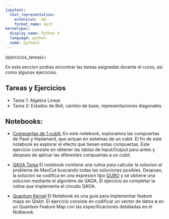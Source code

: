 ```yaml
---
jupytext:
  text_representation:
    extension: .md
    format_name: myst
kernelspec:
  display_name: Python 3
  language: python
  name: python3
---
```


(ejercicios_tareas)=

En esta seccion podras encontrar las tareas asignadas durante el curso, asi como algunos ejercicios.

## Tareas y Ejercicios

- Tarea 1: Algebra Lineal.
- Tarea 2: Estados de Bell, cambio de base, representaciones diagonales.

## Notebooks:

-  [Compuertas de 1-cubit:](https://github.com/delgadoandrea/NotebooksIntroALaQC/blob/main/Compuertasde1-Cubit.ipynb) En este notebook, exploramos las compuertas de Pauli y Hadamard, que actuan en sistemas de un cubit. El fin de este notebook es explorar el efecto que tienen estas compuertas. Este ejercicio consiste en obtener las tablas de Input/Output para antes y despues de aplicar las diferentes compuertas a un cubit.

-  [QAOA Tarea](https://github.com/delgadoandrea/NotebooksIntroALaQC/blob/main/QAOA-Tarea/QAOA.ipynb) El notebook contiene una rutina para calcular la solucion al problema de MaxCut buscando todas las soluciones posibles. Despues, la solucion se codifica en una expresion tipo [QUBO](https://docs.dwavesys.com/docs/latest/c_gs_3.html) y se obtiene una solucion mediante el algoritmo de QAOA. El ejercicio es completar la rutina que implementa el circuito QAOA.

- [Quantum Kernel](https://github.com/delgadoandrea/NotebooksIntroALaQC/blob/main/Quantum_Kernels.ipynb) El Notebook es una guia para implementar feature maps en Qiskit. El ejercicio consiste en codificar un vector de datos **x** en un Quantum Feature Map con las especificaciones detalladas en el Notbeook.
